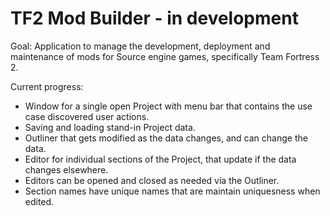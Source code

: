 TF2 Mod Builder - in development
==============================
Goal: Application to manage the development, deployment and maintenance of mods for Source engine games, specifically Team Fortress 2.


Current progress:
- Window for a single open Project with menu bar that contains the use case discovered user actions.
- Saving and loading stand-in Project data.
- Outliner that gets modified as the data changes, and can change the data.
- Editor for individual sections of the Project, that update if the data changes elsewhere. 
- Editors can be opened and closed as needed via the Outliner.
- Section names have unique names that are maintain uniquesness when edited.
